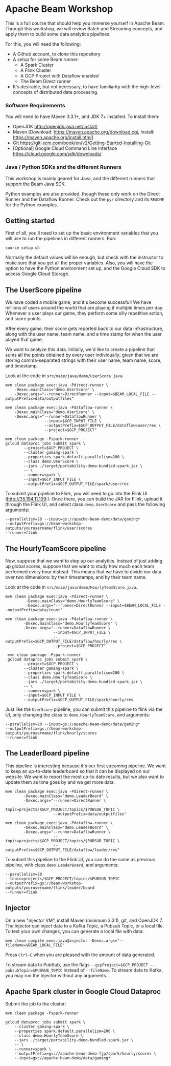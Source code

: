# Apache Beam Workshop
This is a full course that should help you immerse yourself in Apache Beam.
Through this workshop, we will review Batch and Streaming concepts, and apply
them to build some data analytics pipelines.

For this, you will need the following:
* A Github account, to clone this repository
* A setup for some Beam runner:
  * A Spark Cluster
  * A Flink Cluster
  * A GCP Project with Dataflow enabled
  * The Beam Direct runner
* It's desirable, but not necessary, to have familiarity with the high-level
  concepts of distributed data processing.
  
  
### Software Requirements
You will need to have Maven 3.3.1+, and JDK 7+ installed. To install them:

* OpenJDK http://openjdk.java.net/install/
* Maven [Download: https://maven.apache.org/download.cgi, Install: https://maven.apache.org/install.html]
* Git   https://git-scm.com/book/en/v2/Getting-Started-Installing-Git
* [Optional] Google Cloud Command Line Interface https://cloud.google.com/sdk/downloads/ 

### Java / Python SDKs and the different Runners
This workshop is mainly geared for Java, and the different runners that support
the Beam Java SDK.

Python examples are also provided, though these only work on the 
Direct Runner and the Dataflow Runner. Check out the `py/` directory
and its `README` for the Python examples.

## Getting started
First of all, you'll need to set up the basic environment variables that you
will use to run the pipelines in different runners. Run:

    source setup.sh

Normally the default values will be enough, but check with the instructor to make
sure that you get all the proper variables. Also, you will have the option to have the
Python environment set up, and the Google Cloud SDK to access Google Cloud Storage.

## The UserScore pipeline
We have coded a mobile game, and it's become successful! We have millions of users around the world 
that are playing it multiple times per day. Whenever a user plays our game, they perform some
silly repetitive action, and score points. 

After every game, their score gets reported back to our data infrastructure, along with the
user name, team name, and a time stamp for when the user played that game.

We want to analyze this data. Initially, we'd like to create a pipeline that sums all the 
points obtained by every user individually; given that we are storing comma-separated
strings with their user name, team name, score, and timestamp.

Look at the code in `src/main/java/demo/UserScore.java`.

    mvn clean package exec:java -Pdirect-runner \
        -Dexec.mainClass="demo.UserScore" \
        -Dexec.args="--runner=DirectRunner --input=$BEAM_LOCAL_FILE --outputPrefix=data/outputfiles"
        
    mvn clean package exec:java -Pdataflow-runner \
        -Dexec.mainClass="demo.UserScore" \
        -Dexec.args="--runner=DataflowRunner \
                     --input=$GCP_INPUT_FILE \
                     --outputPrefix=$GCP_OUTPUT_FILE/dataflow/user/res \
                     --project=$GCP_PROJECT"
                     
    mvn clean package -Pspark-runner
    gcloud dataproc jobs submit spark \
            --project=$GCP_PROJECT \
            --cluster gaming-spark \
            --properties spark.default.parallelism=200 \
            --class demo.UserScore \
            --jars ./target/portability-demo-bundled-spark.jar \
            -- \
            --runner=spark \
            --input=$GCP_INPUT_FILE \
            --outputPrefix=$GCP_OUTPUT_FILE/spark/user/res

To submit your pipeline to Flink, you will need to go into the Flink UI (http://35.194.11.109:).
Once there, you can build the JAR for Flink, upload it through the Flink UI, and select class 
`demo.UserScore` and pass the following arguments:

    --parallelism=20 --input=gs://apache-beam-demo/data/gaming* 
    --outputPrefix=gs://beam-workshop-outputs/yourusername/flink/user/scores
    --runner=flink
    
## The HourlyTeamScore pipeline
Now, suppose that we want to step up our analytics. Instead of just adding up global scores,
suppose that we want to study how much each team performed every hour instead. This means that
we have to divide our data over two dimensions: by their timestamps, and by their team name.

Look at the code in `src/main/java/demo/HourlyTeamScore.java`.


    mvn clean package exec:java -Pdirect-runner \
             -Dexec.mainClass="demo.HourlyTeamScore" \
             -Dexec.args="--runner=DirectRunner --input=$BEAM_LOCAL_FILE --outputPrefix=data/count"

    mvn clean package exec:java -Pdataflow-runner \
            -Dexec.mainClass="demo.HourlyTeamScore" \
            -Dexec.args="--runner=DataflowRunner \
                         --input=$GCP_INPUT_FILE \
                         --outputPrefix=$GCP_OUTPUT_FILE/dataflow/hourly/res \
                         --project=$GCP_PROJECT"

     mvn clean package -Pspark-runner
     gcloud dataproc jobs submit spark \
            --project=$GCP_PROJECT \
            --cluster gaming-spark \
            --properties spark.default.parallelism=200 \
            --class demo.HourlyTeamScore \
            --jars ./target/portability-demo-bundled-spark.jar \
            -- \
            --runner=spark \
            --input=$GCP_INPUT_FILE \
            --outputPrefix=$GCP_OUTPUT_FILE/spark/hourly/res

Just like the `UserScore` pipeline, you can submit this pipeline to flink via the UI, only changing
the class to `demo.HourlyTeamScore`, and arguments:

    --parallelism=20 --input=gs://apache-beam-demo/data/gaming* 
    --outputPrefix=gs://beam-workshop-outputs/yourusername/flink/hourly/scores
    --runner=flink

## The LeaderBoard pipeline
This pipeline is interesting because it's our first streaming pipeline. We want to keep an
up-to-date leaderboard so that it can be displayed on our website. We want to report the 
most up-to date results, but we also want to update them as time goes by and we get more
data.

    mvn clean package exec:java -Pdirect-runner \
            -Dexec.mainClass="demo.LeaderBoard" \
            -Dexec.args="--runner=DirectRunner \
                         --topic=projects/$GCP_PROJECT/topics/$PUBSUB_TOPIC \
                         --outputPrefix=data/outputfiles"

    mvn clean package exec:java -Pdataflow-runner \
            -Dexec.mainClass="demo.LeaderBoard" \
            -Dexec.args="--runner=DataflowRunner \
                         --topic=projects/$GCP_PROJECT/topics/$PUBSUB_TOPIC \
                         --outputPrefix=$GCP_OUTPUT_FILE/dataflow/leader/res"

To submit this pipeline to the Flink UI, you can do the same as previous pipeline, with class
`demo.LeaderBoard`, and arguments: 

    --parallelism=20 
    --topic=projects/$GCP_PROJECT/topics/$PUBSUB_TOPIC 
    --outputPrefix=gs://beam-workshop-outputs/yourusername/flink/leader/board
    --runner=flink

## Injector

On a new "injector VM", install Maven (minimum 3.3.1), git, and OpenJDK 7. The
injector can inject data to a Kafka Topic, a Pubsub Topic, or a local file. To
test your own changes, you can generate a local file with data:

    mvn clean compile exec:java@injector -Dexec.args="--fileName=$BEAM_LOCAL_FILE"

Press `Ctrl-C` when you are pleased with the amount of data generated.

To stream data to PubSub, use the flags `--gcpProject=$GCP_PROJECT --pubsubTopic=$PUBSUB_TOPIC` instead of `--fileName`.
To stream data to Kafka, you may run the Injector without any arguments.

## Apache Spark cluster in Google Cloud Dataproc

Submit the job to the cluster:

    mvn clean package -Pspark-runner

    gcloud dataproc jobs submit spark \
        --cluster gaming-spark \
        --properties spark.default.parallelism=200 \
        --class demo.HourlyTeamScore \
        --jars ./target/portability-demo-bundled-spark.jar \
        -- \
        --runner=spark \
        --outputPrefix=gs://apache-beam-demo-fjp/spark/hourly/scores \
        --input=gs://apache-beam-demo/data/gaming*
